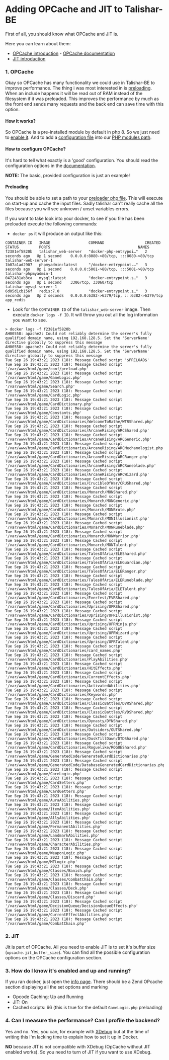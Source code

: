 # Adding OPCache and JIT to Talishar-BE
First of all, you should know what OPCache and JIT is.

Here you can learn about them:
* [OPCache introduction](https://wp-rocket.me/wordpress-cache/what-is-opcache/) - [OPCache documentation](https://www.php.net/manual/en/book.opcache.php)
* [JIT introduction](https://php.watch/articles/jit-in-depth)
### 1. OPCache
Okay so OPCache has many functionality we could use in Talishar-BE to improve performance. The thing i was most interested in is [preloading](https://www.php.net/manual/en/opcache.preloading.php). When an include happens it will be read out of RAM instead of the filesystem if it was preloaded. This improves the performance by much as the front end sends many requests and the back end can save time with this option.

#### How it works?

So OPCache is a pre-installed module by default in php 8. So we just need to [enable it](https://github.com/Talishar/Talishar/blob/339ef019f391d0f84643d83ae66178ce40591ae6/Dockerfile#L21). And to add a [configuration file](https://github.com/Talishar/Talishar/blob/339ef019f391d0f84643d83ae66178ce40591ae6/conf/opcache.ini) into our [PHP modules path](https://github.com/Talishar/Talishar/blob/339ef019f391d0f84643d83ae66178ce40591ae6/docker-compose.yml#L10).

#### How to configure OPCache?

It's hard to tell what exactly is a 'good' configuration. You should read the configuration options in the [documentation](https://www.php.net/manual/en/opcache.configuration.php). 

**NOTE:** The basic, provided configuration is just an example!

#### Preloading

You should be able to set a path to your [preloader php file](https://github.com/Talishar/Talishar/blob/339ef019f391d0f84643d83ae66178ce40591ae6/conf/preload.php). This will execute on start-up and cache the input files. Sadly talishar can't really cache all the files because you will see unknown / unset variables errors.

If you want to take look into your docker, to see if you file has been preloaded execute the following commands:
* `docker ps` it will produce an output like this:
```
CONTAINER ID   IMAGE                 COMMAND                  CREATED         STATUS         PORTS                                       NAMES
f2381ef5820b   talishar_web-server   "docker-php-entrypoi…"   2 seconds ago   Up 1 second    0.0.0.0:8080->80/tcp, :::8080->80/tcp       talishar-web-server-1
1b07a1ad2907   phpmyadmin:latest     "/docker-entrypoint.…"   3 seconds ago   Up 1 second    0.0.0.0:5001->80/tcp, :::5001->80/tcp       talishar-phpmyadmin-1
0472431ab3ca   mysql:latest          "docker-entrypoint.s…"   3 seconds ago   Up 1 second    3306/tcp, 33060/tcp                         talishar-mysql-server-1
6d05d1cb156f   redis:7.0             "docker-entrypoint.s…"   3 seconds ago   Up 2 seconds   0.0.0.0:6382->6379/tcp, :::6382->6379/tcp   app_redis

```
* Look for the `CONTAINER ID` of the `talishar_web-server` image. Then execute `docker logs -f ID`. It will throw you out all the log information you want to see.
```
> docker logs -f f2381ef5820b
AH00558: apache2: Could not reliably determine the server's fully qualified domain name, using 192.168.128.5. Set the 'ServerName' directive globally to suppress this message
AH00558: apache2: Could not reliably determine the server's fully qualified domain name, using 192.168.128.5. Set the 'ServerName' directive globally to suppress this message
Tue Sep 26 19:43:21 2023 (18): Message Cached script '$PRELOAD$'
Tue Sep 26 19:43:21 2023 (18): Message Cached script '/var/www/html/game/conf/preload.php'
Tue Sep 26 19:43:21 2023 (18): Message Cached script '/var/www/html/game/GameLogic.php'
Tue Sep 26 19:43:21 2023 (18): Message Cached script '/var/www/html/game/Search.php'
Tue Sep 26 19:43:21 2023 (18): Message Cached script '/var/www/html/game/CardLogic.php'
Tue Sep 26 19:43:21 2023 (18): Message Cached script '/var/www/html/game/CardDictionary.php'
Tue Sep 26 19:43:21 2023 (18): Message Cached script '/var/www/html/game/Constants.php'
Tue Sep 26 19:43:21 2023 (18): Message Cached script '/var/www/html/game/CardDictionaries/WelcomeToRathe/WTRShared.php'
Tue Sep 26 19:43:21 2023 (18): Message Cached script '/var/www/html/game/CardDictionaries/ArcaneRising/ARCShared.php'
Tue Sep 26 19:43:21 2023 (18): Message Cached script '/var/www/html/game/CardDictionaries/ArcaneRising/ARCGeneric.php'
Tue Sep 26 19:43:21 2023 (18): Message Cached script '/var/www/html/game/CardDictionaries/ArcaneRising/ARCMechanologist.php'
Tue Sep 26 19:43:21 2023 (18): Message Cached script '/var/www/html/game/CardDictionaries/ArcaneRising/ARCRanger.php'
Tue Sep 26 19:43:21 2023 (18): Message Cached script '/var/www/html/game/CardDictionaries/ArcaneRising/ARCRuneblade.php'
Tue Sep 26 19:43:21 2023 (18): Message Cached script '/var/www/html/game/CardDictionaries/ArcaneRising/ARCWizard.php'
Tue Sep 26 19:43:21 2023 (18): Message Cached script '/var/www/html/game/CardDictionaries/CrucibleOfWar/CRUShared.php'
Tue Sep 26 19:43:21 2023 (18): Message Cached script '/var/www/html/game/CardDictionaries/Monarch/MONShared.php'
Tue Sep 26 19:43:21 2023 (18): Message Cached script '/var/www/html/game/CardDictionaries/Monarch/MONGeneric.php'
Tue Sep 26 19:43:21 2023 (18): Message Cached script '/var/www/html/game/CardDictionaries/Monarch/MONBrute.php'
Tue Sep 26 19:43:21 2023 (18): Message Cached script '/var/www/html/game/CardDictionaries/Monarch/MONIllusionist.php'
Tue Sep 26 19:43:21 2023 (18): Message Cached script '/var/www/html/game/CardDictionaries/Monarch/MONRuneblade.php'
Tue Sep 26 19:43:21 2023 (18): Message Cached script '/var/www/html/game/CardDictionaries/Monarch/MONWarrior.php'
Tue Sep 26 19:43:21 2023 (18): Message Cached script '/var/www/html/game/CardDictionaries/Monarch/MONTalent.php'
Tue Sep 26 19:43:21 2023 (18): Message Cached script '/var/www/html/game/CardDictionaries/TalesOfAria/ELEShared.php'
Tue Sep 26 19:43:21 2023 (18): Message Cached script '/var/www/html/game/CardDictionaries/TalesOfAria/ELEGuardian.php'
Tue Sep 26 19:43:21 2023 (18): Message Cached script '/var/www/html/game/CardDictionaries/TalesOfAria/ELERanger.php'
Tue Sep 26 19:43:21 2023 (18): Message Cached script '/var/www/html/game/CardDictionaries/TalesOfAria/ELERuneblade.php'
Tue Sep 26 19:43:21 2023 (18): Message Cached script '/var/www/html/game/CardDictionaries/TalesOfAria/ELETalent.php'
Tue Sep 26 19:43:21 2023 (18): Message Cached script '/var/www/html/game/CardDictionaries/Everfest/EVRShared.php'
Tue Sep 26 19:43:21 2023 (18): Message Cached script '/var/www/html/game/CardDictionaries/Uprising/UPRShared.php'
Tue Sep 26 19:43:21 2023 (18): Message Cached script '/var/www/html/game/CardDictionaries/Uprising/UPRIllusionist.php'
Tue Sep 26 19:43:21 2023 (18): Message Cached script '/var/www/html/game/CardDictionaries/Uprising/UPRNinja.php'
Tue Sep 26 19:43:21 2023 (18): Message Cached script '/var/www/html/game/CardDictionaries/Uprising/UPRWizard.php'
Tue Sep 26 19:43:21 2023 (18): Message Cached script '/var/www/html/game/CardDictionaries/Uprising/UPRTalent.php'
Tue Sep 26 19:43:21 2023 (18): Message Cached script '/var/www/html/game/CardDictionaries/card_names.php'
Tue Sep 26 19:43:21 2023 (18): Message Cached script '/var/www/html/game/CardDictionaries/PlayAbilities.php'
Tue Sep 26 19:43:21 2023 (18): Message Cached script '/var/www/html/game/CardDictionaries/HitEffects.php'
Tue Sep 26 19:43:21 2023 (18): Message Cached script '/var/www/html/game/CardDictionaries/CurrentEffects.php'
Tue Sep 26 19:43:21 2023 (18): Message Cached script '/var/www/html/game/CardDictionaries/ActivatedAbilities.php'
Tue Sep 26 19:43:21 2023 (18): Message Cached script '/var/www/html/game/CardDictionaries/Keywords.php'
Tue Sep 26 19:43:21 2023 (18): Message Cached script '/var/www/html/game/CardDictionaries/ClassicBattles/DVRShared.php'
Tue Sep 26 19:43:21 2023 (18): Message Cached script '/var/www/html/game/CardDictionaries/ClassicBattles/RVDShared.php'
Tue Sep 26 19:43:21 2023 (18): Message Cached script '/var/www/html/game/CardDictionaries/Dynasty/DYNShared.php'
Tue Sep 26 19:43:21 2023 (18): Message Cached script '/var/www/html/game/CardDictionaries/Outsiders/OUTShared.php'
Tue Sep 26 19:43:21 2023 (18): Message Cached script '/var/www/html/game/CardDictionaries/DuskTillDawn/DTDShared.php'
Tue Sep 26 19:43:21 2023 (18): Message Cached script '/var/www/html/game/CardDictionaries/Roguelike/ROGUEShared.php'
Tue Sep 26 19:43:21 2023 (18): Message Cached script '/var/www/html/game/GeneratedCode/GeneratedCardDictionaries.php'
Tue Sep 26 19:43:21 2023 (18): Message Cached script '/var/www/html/game/GeneratedCode/DatabaseGeneratedCardDictionaries.php'
Tue Sep 26 19:43:21 2023 (18): Message Cached script '/var/www/html/game/CoreLogic.php'
Tue Sep 26 19:43:21 2023 (18): Message Cached script '/var/www/html/game/CardSetters.php'
Tue Sep 26 19:43:21 2023 (18): Message Cached script '/var/www/html/game/CardGetters.php'
Tue Sep 26 19:43:21 2023 (18): Message Cached script '/var/www/html/game/AuraAbilities.php'
Tue Sep 26 19:43:21 2023 (18): Message Cached script '/var/www/html/game/ItemAbilities.php'
Tue Sep 26 19:43:21 2023 (18): Message Cached script '/var/www/html/game/AllyAbilities.php'
Tue Sep 26 19:43:21 2023 (18): Message Cached script '/var/www/html/game/PermanentAbilities.php'
Tue Sep 26 19:43:21 2023 (18): Message Cached script '/var/www/html/game/LandmarkAbilities.php'
Tue Sep 26 19:43:21 2023 (18): Message Cached script '/var/www/html/game/CharacterAbilities.php'
Tue Sep 26 19:43:21 2023 (18): Message Cached script '/var/www/html/game/WeaponLogic.php'
Tue Sep 26 19:43:21 2023 (18): Message Cached script '/var/www/html/game/MZLogic.php'
Tue Sep 26 19:43:21 2023 (18): Message Cached script '/var/www/html/game/Classes/Banish.php'
Tue Sep 26 19:43:21 2023 (18): Message Cached script '/var/www/html/game/Classes/CombatChain.php'
Tue Sep 26 19:43:21 2023 (18): Message Cached script '/var/www/html/game/Classes/Deck.php'
Tue Sep 26 19:43:21 2023 (18): Message Cached script '/var/www/html/game/Classes/Discard.php'
Tue Sep 26 19:43:21 2023 (18): Message Cached script '/var/www/html/game/DecisionQueue/DecisionQueueEffects.php'
Tue Sep 26 19:43:21 2023 (18): Message Cached script '/var/www/html/game/CurrentEffectAbilities.php'
Tue Sep 26 19:43:21 2023 (18): Message Cached script '/var/www/html/game/CombatChain.php'
```

### 2. JIT
Jit is part of OPCache. All you need to enable JIT is to set it's buffer size (`opcache.jit_buffer_size`). You can find all the possible configuration options on the OPCache configuration section.

### 3. How do I know it's enabled and up and running?
If you ran docker, just open the [info page](http://localhost:8080/game/zzPHPInfo.php). There should be a Zend OPcache section displaying all the set options and marking
* Opcode Caching: Up and Running
* JIT: On
* Cached scripts: 66 (this is true for the default `GameLogic.php` preloading)

### 4. Can I measure the performance? Can I profile the backend?
Yes and no. Yes, you can, for example with [XDebug](https://xdebug.org/) but at the time of writing this I'm lacking time to explain how to set it up in Docker.

**NO** because JIT is not compatible with XDebug (OpCache without JIT enabled works). So you need to turn of JIT if you want to use XDebug. 
